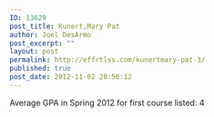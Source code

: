 ```yaml
---
ID: 13629
post_title: Kunert,Mary Pat
author: Joel DesArmo
post_excerpt: ""
layout: post
permalink: http://effrtlss.com/kunertmary-pat-3/
published: true
post_date: 2012-11-02 20:56:12
---
```

<p>Average GPA in Spring 2012 for first course listed: 4</p>